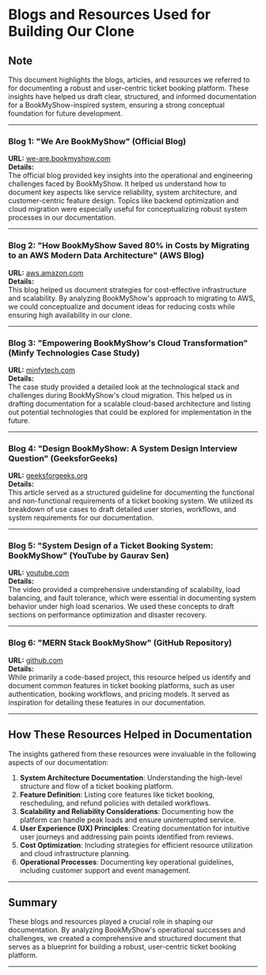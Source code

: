 # Blogs and Resources Used for Building Our Clone

## Note
This document highlights the blogs, articles, and resources we referred to for documenting a robust and user-centric ticket booking platform. These insights have helped us draft clear, structured, and informed documentation for a BookMyShow-inspired system, ensuring a strong conceptual foundation for future development.

---

### **Blog 1: "We Are BookMyShow" (Official Blog)**
**URL:** [we-are.bookmyshow.com](https://we-are.bookmyshow.com/)  
**Details:**  
The official blog provided key insights into the operational and engineering challenges faced by BookMyShow. It helped us understand how to document key aspects like service reliability, system architecture, and customer-centric feature design. Topics like backend optimization and cloud migration were especially useful for conceptualizing robust system processes in our documentation.

---

### **Blog 2: "How BookMyShow Saved 80% in Costs by Migrating to an AWS Modern Data Architecture" (AWS Blog)**
**URL:** [aws.amazon.com](https://aws.amazon.com/blogs/business-intelligence/how-bookmyshow-saved-80-in-costs-by-migrating-to-an-aws-modern-data-architecture/)  
**Details:**  
This blog helped us document strategies for cost-effective infrastructure and scalability. By analyzing BookMyShow's approach to migrating to AWS, we could conceptualize and document ideas for reducing costs while ensuring high availability in our clone.

---

### **Blog 3: "Empowering BookMyShow's Cloud Transformation" (Minfy Technologies Case Study)**
**URL:** [minfytech.com](https://www.minfytech.com/case-studies/bookmyshow)  
**Details:**  
The case study provided a detailed look at the technological stack and challenges during BookMyShow's cloud migration. This helped us in drafting documentation for a scalable cloud-based architecture and listing out potential technologies that could be explored for implementation in the future.

---

### **Blog 4: "Design BookMyShow: A System Design Interview Question" (GeeksforGeeks)**
**URL:** [geeksforgeeks.org](https://www.geeksforgeeks.org/design-bookmyshow-a-system-design-interview-question/)  
**Details:**  
This article served as a structured guideline for documenting the functional and non-functional requirements of a ticket booking system. We utilized its breakdown of use cases to draft detailed user stories, workflows, and system requirements for our documentation.

---

### **Blog 5: "System Design of a Ticket Booking System: BookMyShow" (YouTube by Gaurav Sen)**
**URL:** [youtube.com](https://www.youtube.com/watch?v=ohdu6TUoE5s)  
**Details:**  
The video provided a comprehensive understanding of scalability, load balancing, and fault tolerance, which were essential in documenting system behavior under high load scenarios. We used these concepts to draft sections on performance optimization and disaster recovery.

---

### **Blog 6: "MERN Stack BookMyShow" (GitHub Repository)**
**URL:** [github.com](https://github.com/notashi/Mern_StackBMS-)  
**Details:**  
While primarily a code-based project, this resource helped us identify and document common features in ticket booking platforms, such as user authentication, booking workflows, and pricing models. It served as inspiration for detailing these features in our documentation.

---

## How These Resources Helped in Documentation
The insights gathered from these resources were invaluable in the following aspects of our documentation:

1. **System Architecture Documentation**: Understanding the high-level structure and flow of a ticket booking platform.
2. **Feature Definition**: Listing core features like ticket booking, rescheduling, and refund policies with detailed workflows.
3. **Scalability and Reliability Considerations**: Documenting how the platform can handle peak loads and ensure uninterrupted service.
4. **User Experience (UX) Principles**: Creating documentation for intuitive user journeys and addressing pain points identified from reviews.
5. **Cost Optimization**: Including strategies for efficient resource utilization and cloud infrastructure planning.
6. **Operational Processes**: Documenting key operational guidelines, including customer support and event management.

---

## Summary
These blogs and resources played a crucial role in shaping our documentation. By analyzing BookMyShow's operational successes and challenges, we created a comprehensive and structured document that serves as a blueprint for building a robust, user-centric ticket booking platform.

---
